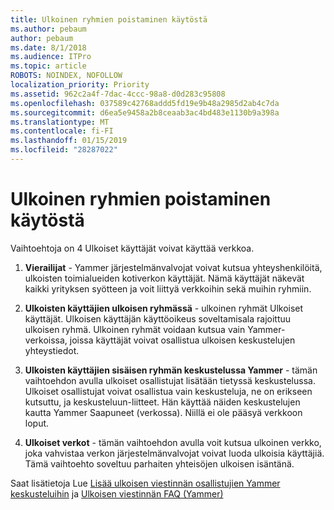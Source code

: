 ```yaml
---
title: Ulkoinen ryhmien poistaminen käytöstä
ms.author: pebaum
author: pebaum
ms.date: 8/1/2018
ms.audience: ITPro
ms.topic: article
ROBOTS: NOINDEX, NOFOLLOW
localization_priority: Priority
ms.assetid: 962c2a4f-7dac-4ccc-98a8-d0d283c95808
ms.openlocfilehash: 037589c42768addd5fd19e9b48a2985d2ab4c7da
ms.sourcegitcommit: d6ea5e9458a2b8ceaab3ac4bd483e1130b9a398a
ms.translationtype: MT
ms.contentlocale: fi-FI
ms.lasthandoff: 01/15/2019
ms.locfileid: "28287022"
---
```

# <a name="how-to-disable-external-groups"></a>Ulkoinen ryhmien poistaminen käytöstä

Vaihtoehtoja on 4 Ulkoiset käyttäjät voivat käyttää verkkoa.
  
1. **Vierailijat** - Yammer järjestelmänvalvojat voivat kutsua yhteyshenkilöitä, ulkoisten toimialueiden kotiverkon käyttäjät. Nämä käyttäjät näkevät kaikki yrityksen syötteen ja voit liittyä verkkoihin sekä muihin ryhmiin. 
    
2. **Ulkoisten käyttäjien ulkoisen ryhmässä** - ulkoinen ryhmät Ulkoiset käyttäjät. Ulkoisen käyttäjän käyttöoikeus soveltamisala rajoittuu ulkoisen ryhmä. Ulkoinen ryhmät voidaan kutsua vain Yammer-verkoissa, joissa käyttäjät voivat osallistua ulkoisen keskustelujen yhteystiedot. 
    
3. **Ulkoisten käyttäjien sisäisen ryhmän keskustelussa Yammer** - tämän vaihtoehdon avulla ulkoiset osallistujat lisätään tietyssä keskustelussa. Ulkoiset osallistujat voivat osallistua vain keskusteluja, ne on erikseen kutsuttu, ja keskusteluun-liitteet. Hän käyttää näiden keskustelujen kautta Yammer Saapuneet (verkossa). Niillä ei ole pääsyä verkkoon loput. 
    
4. **Ulkoiset verkot** - tämän vaihtoehdon avulla voit kutsua ulkoinen verkko, joka vahvistaa verkon järjestelmänvalvojat voivat luoda ulkoisia käyttäjiä. Tämä vaihtoehto soveltuu parhaiten yhteisöjen ulkoisen isäntänä. 
    
Saat lisätietoja Lue [Lisää ulkoisen viestinnän osallistujien Yammer keskusteluihin](https://support.office.com/en-us/article/add-external-messaging-participants-to-your-yammer-conversations-423653bb-86b2-4eac-9d7e-dca121f7c16c?ui=en-US&amp;rs=en-US&amp;ad=US) ja [Ulkoisen viestinnän FAQ (Yammer)](https://support.office.com/en-us/article/External-messaging-FAQ-Yammer-35b59d6c-bb1c-4541-bf19-9f67d2f2b199)
  

